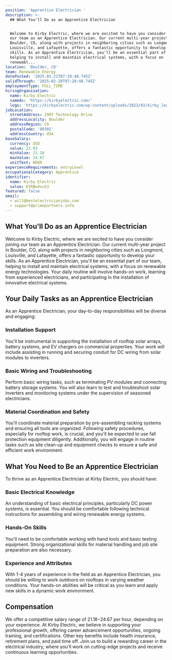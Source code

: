 ```yaml
---
position: 'Apprentice Electrician '
description: >-
  ## What You'll Do as an Apprentice Electrician


  Welcome to Kirby Electric, where we are excited to have you consider joining
  our team as an Apprentice Electrician. Our current multi-year project in
  Boulder, CO, along with projects in neighboring cities such as Longmont,
  Louisville, and Lafayette, offers a fantastic opportunity to develop your
  skills. As an Apprentice Electrician, you'll be an essential part of our team,
  helping to install and maintain electrical systems, with a focus on
  renewabl...
location: 'Boulder, CO'
team: Renewable Energy
datePosted: '2025-01-21T07:28:40.745Z'
validThrough: '2025-02-20T07:28:40.745Z'
employmentType: FULL_TIME
hiringOrganization:
  name: Kirby Electric
  sameAs: 'https://kirbyelectric.com/'
  logo: 'https://kirbyelectric.com/wp-content/uploads/2023/03/kirby_logo.png'
jobLocation:
  streetAddress: 2997 Technology Drive
  addressLocality: Boulder
  addressRegion: CO
  postalCode: '80301'
  addressCountry: USA
baseSalary:
  currency: USD
  value: 22.93
  minValue: 21.18
  maxValue: 24.67
  unitText: HOUR
experienceRequirements: entryLevel
occupationalCategory: Apprentice
identifier:
  name: Kirby Electric
  value: KIRBw4vck3
featured: false
email:
  - will@bestelectricianjobs.com
  - support@primepartners.info
---
```




## What You'll Do as an Apprentice Electrician

Welcome to Kirby Electric, where we are excited to have you consider joining our team as an Apprentice Electrician. Our current multi-year project in Boulder, CO, along with projects in neighboring cities such as Longmont, Louisville, and Lafayette, offers a fantastic opportunity to develop your skills. As an Apprentice Electrician, you'll be an essential part of our team, helping to install and maintain electrical systems, with a focus on renewable energy technologies. Your daily routine will involve hands-on work, learning from experienced electricians, and participating in the installation of innovative electrical systems.

## Your Daily Tasks as an Apprentice Electrician

As an Apprentice Electrician, your day-to-day responsibilities will be diverse and engaging:

### Installation Support

You'll be instrumental in supporting the installation of rooftop solar arrays, battery systems, and EV chargers on commercial properties. Your work will include assisting in running and securing conduit for DC wiring from solar modules to inverters.

### Basic Wiring and Troubleshooting

Perform basic wiring tasks, such as terminating PV modules and connecting battery storage systems. You will also learn to test and troubleshoot solar inverters and monitoring systems under the supervision of seasoned electricians.

### Material Coordination and Safety

You'll coordinate material preparation by pre-assembling racking systems and ensuring all tools are organized. Following safety procedures, especially for rooftop work, is crucial, and you'll be expected to use fall protection equipment diligently. Additionally, you will engage in routine tasks such as site clean-up and equipment checks to ensure a safe and efficient work environment.

## What You Need to Be an Apprentice Electrician

To thrive as an Apprentice Electrician at Kirby Electric, you should have:

### Basic Electrical Knowledge

An understanding of basic electrical principles, particularly DC power systems, is essential. You should be comfortable following technical instructions for assembling and wiring renewable energy systems.

### Hands-On Skills

You'll need to be comfortable working with hand tools and basic testing equipment. Strong organizational skills for material handling and job site preparation are also necessary.

### Experience and Attributes

With 1-4 years of experience in the field as an Apprentice Electrician, you should be willing to work outdoors on rooftops in varying weather conditions. Your hands-on abilities will be critical as you learn and apply new skills in a dynamic work environment.

## Compensation

We offer a competitive salary range of $21.18-$24.67 per hour, depending on your experience. At Kirby Electric, we believe in supporting your professional growth, offering career advancement opportunities, ongoing training, and certifications. Other key benefits include health insurance, retirement plans, and paid time off. Join us to build a rewarding career in the electrical industry, where you'll work on cutting-edge projects and receive continuous learning opportunities.